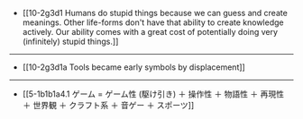 - [[10-2g3d1 Humans do stupid things because we can guess and create meanings. Other life-forms don't have that ability to create knowledge actively. Our ability comes with a great cost of potentially doing very (infinitely) stupid things.]]
---
- [[10-2g3d1a Tools became early symbols by displacement]]
---
- [[5-1b1b1a4.1 ゲーム = ゲーム性 (駆け引き) ＋ 操作性 ＋ 物語性 ＋ 再現性 ＋ 世界観 ＋ クラフト系 ＋ 音ゲー ＋ スポーツ]]
